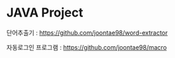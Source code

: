 # JAVA Project

단어추출기 : <https://github.com/joontae98/word-extractor>

자동로그인 프로그램 : <https://github.com/joontae98/macro>
